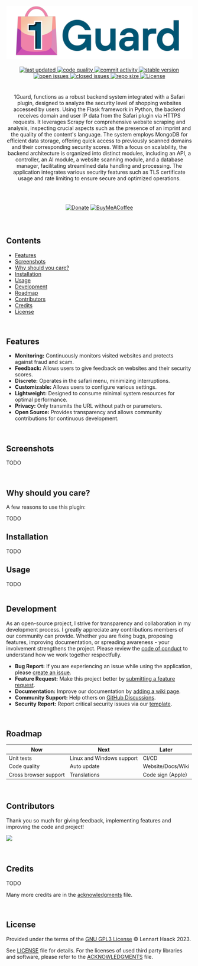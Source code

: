 <!--- Logo -->

<div align="center">  
<picture>
  <source media="(prefers-color-scheme: dark)" srcset="./img/banner_dark.png" width="600vw">
  <source media="(prefers-color-scheme: light)" srcset="./img/banner_light.png" width="600vw">
  <img alt="Application Banner" src="./img/banner_light.png" width="600vw">
</picture>
</div>
<br>

<!--- Badges -->

<div align="center"> 
  <a href="https://github.com/Lennolium/1Guard/branches" > 
    <img src="https://img.shields.io/github/last-commit/Lennolium/1Guard?label=Last%20Updated&color=orange" alt="last updated" >
  <a></a>  
   <a href="https://app.codacy.com/gh/Lennolium/swiftGuard/dashboard?utm_source=gh&utm_medium=referral&utm_content=&utm_campaign=Badge_grade" > 
    <img src="https://app.codacy.com/project/badge/Grade/7e4271efc8894c9fab80e2f27f896a87" alt="code quality" >
    <a></a>
   <a href="https://github.com/Lennolium/1Guard/commits/main" > 
    <img src="https://img.shields.io/github/commit-activity/m/Lennolium/1Guard?label=Commit%20Activity" 
alt="commit activity" >
     <a></a>
  <a href="https://github.com/Lennolium/1Guard/releases" > 
    <img src="https://img.shields.io/badge/Version-0.0.1-brightgreen" 
alt="stable version" >
     <br>
  <a href="https://github.com/Lennolium/1Guard/issues" > 
    <img src="https://img.shields.io/github/issues-raw/Lennolium/1Guard?label=Open%20Issues&color=critical" alt="open issues" >
  <a href="https://github.com/Lennolium/1Guard/issues?q=is%3Aissue+is%3Aclosed" > 
    <img src="https://img.shields.io/github/issues-closed-raw/Lennolium/1Guard?label=Closed%20Issues&color=inactive" alt="closed issues" > 
     <a href="#" > 
    <img src="https://img.shields.io/github/repo-size/Lennolium/1Guard?label=Repo%20Size&color=yellow" alt="repo size" >
  <a href="https://github.com/Lennolium/1Guard/blob/main/LICENSE" > 
    <img src="https://img.shields.io/github/license/Lennolium/1Guard?label=License&color=blueviolet" alt="License" > 
  <a></a> </a> </a> </a> </a> </a> </a> </a> </a>
</div>

<!--- Title -->

<div align="center">
  <h1></h1> 
</div>

<!--- Description -->



<div align="center">
1Guard, functions as a robust backend system integrated with a Safari plugin, designed to analyze 
the security level of shopping websites accessed by users. Using the Flask framework in Python, the backend receives domain and 
user IP data from the Safari plugin via HTTPS requests. It leverages Scrapy for comprehensive website scraping and 
analysis, inspecting crucial aspects such as the presence of an imprint and the quality of the content's language. 
The system employs MongoDB for efficient data storage, offering quick access to previously scanned domains and their 
corresponding security scores. With a focus on scalability, the backend architecture is organized into distinct 
modules, including an API, a controller, an AI module, a website scanning module, and a database manager, 
facilitating streamlined data handling and processing. The application integrates various security features such 
as TLS certificate usage and rate limiting to ensure secure and optimized operations. 

<br><br>

[![Donate](https://img.shields.io/badge/Donate-Paypal-blue?style=flat-square&logo=paypal)](https://www.paypal.me/smogg)
[![BuyMeACoffee](https://img.shields.io/badge/Buy%20me%20a-Coffee-f5d132?style=flat-square&logo=buymeacoffee)](https://buymeacoffee.com/lennolium)
</div>
<div align="center">
  <h3></h3>  
    </div>     
&nbsp;

<!--- Table of contents -->

## Contents

- [Features](#features)
- [Screenshots](#screenshots)
- [Why should you care?](#why-should-you-care)
- [Installation](#installation)
- [Usage](#usage)
- [Development](#development)
- [Roadmap](#roadmap)
- [Contributors](#contributors)
- [Credits](#credits)
- [License](#license)

&nbsp;

<!--- Features -->

## Features

- __Monitoring:__ Continuously monitors visited websites and protects against 
  fraud and scam.
- __Feedback:__ Allows users to give feedback on websites and their security scores.
- __Discrete:__ Operates in the safari menu, minimizing 
  interruptions.
- __Customizable:__ Allows users to configure various settings.
- __Lightweight:__ Designed to consume minimal system resources for optimal 
   performance.
- __Privacy:__ Only transmits the URL without path or parameters.
- __Open Source:__ Provides transparency and 
  allows community contributions for continuous development.

&nbsp;

<!--- Screenshots -->

## Screenshots
TODO
<!---
<div align="center">  
<picture>
  <source srcset="./img/screenshots.png" width="600vw">
  <img alt="Application Screenshots" src="./img/screenshots.png" width="600vw">
</picture>
  
*__Left:__ Lorem ipsum. __Right:__ Lorem ipsum.*
</div>
<br>
-->
&nbsp;

<!--- Why -->

## Why should you care?

A few reasons to use this plugin:

TODO
&nbsp;

<!--- Installation -->

## Installation

TODO
&nbsp;

<!--- Usage -->

## Usage

TODO   
&nbsp;

<!--- Development -->

## Development

As an open-source project, I strive for transparency and collaboration in my development process. I greatly 
appreciate any contributions members of our community can provide. Whether you are fixing bugs, proposing features, 
improving documentation, or spreading awareness - your involvement strengthens the project. Please review the 
[code of conduct](https://github.com/Lennolium/1Guard/blob/main/.github/CODE_OF_CONDUCT.md) to understand how we work together 
respectfully.

- __Bug Report:__ If you are experiencing an issue while using the application, please [create an issue](https://github.com/Lennolium/1Guard/issues/new/choose).
- __Feature Request:__ Make this project better by [submitting a feature request](https://github.com/Lennolium/1Guard/discussions/2).
- __Documentation:__ Improve our documentation by [adding a wiki page](https://github.com/Lennolium/1Guard/wiki).
- __Community Support:__ Help others on [GitHub Discussions](https://github.com/Lennolium/1Guard/discussions).
- __Security Report:__ Report critical security issues via our [template](https://github.com/Lennolium/1Guard/blob/main/.github/SECURITY.md).

&nbsp;

<!--- Roadmap -->

## Roadmap

| **Now**               | **Next**                                             | **Later**                   |
|-----------------------|------------------------------------------------------|-----------------------------|
| Unit tests            | Linux and Windows support                            | CI/CD                       |
| Code quality          | Auto update                                          | Website/Docs/Wiki           |
| Cross browser support | Translations                                         | Code sign (Apple) |


&nbsp;

<!-- Contributors -->

## Contributors

Thank you so much for giving feedback, implementing features and improving the code and project!

<a href = "https://github.com/Lennolium/1Guard/graphs/contributors">
  <img src = "https://contrib.rocks/image?repo=Lennolium/1Guard"/>
</a>

&nbsp;

<!--- Credits -->

## Credits

TODO

Many more credits are in the [acknowledgments](https://github.com/Lennolium/1Guard/blob/main/ACKNOWLEDGMENTS) file.

&nbsp;

<!--- License -->

## License

Provided under the terms of the [GNU GPL3 License](https://www.gnu.org/licenses/gpl-3.0.en.html) © Lennart Haack 2023.

See [LICENSE](https://github.com/Lennolium/1Guard/blob/main/LICENSE) file for details.
For the licenses of used third party libraries and software, please refer to the [ACKNOWLEDGMENTS](https://github.com/Lennolium/1Guard/blob/main/ACKNOWLEDGMENTS) file.

